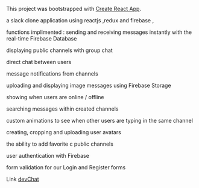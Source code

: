 This project was bootstrapped with [Create React App](https://github.com/facebook/create-react-app).

a slack clone application using reactjs ,redux and firebase , 

functions implimented : 
sending and receiving messages instantly with the real-time Firebase Database

displaying public channels with group chat 

direct chat between users   

message notifications from channels 

uploading and displaying image messages using Firebase Storage

showing when users are online / offline

searching messages within created channels

custom animations to see when other users are typing in the same channel

creating, cropping and uploading user avatars

the ability to add favorite c public channels

user authentication with Firebase

form validation for our Login and Register forms

Link [devChat](https://slack-react-49f65.firebaseapp.com/login)

